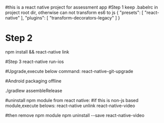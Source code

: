 #this is a react native project for assessment app
#Step 1 keep .babelrc in project root dir, otherwise can not transform es6 to js
{
  "presets": [
    "react-native"
  ],
  "plugins": [
    "transform-decorators-legacy"
  ]
}


# Step 2
npm install && react-native link


#Step 3
react-native run-ios

#Upgrade,execute below command:
react-native-git-upgrade




#Android packaging offline

./gradlew assembleRelease

#uninstall npm module from react native:
#if this is non-js based module,execute belows:
react-native unlink react-native-video

#then remove npm module
npm uninstall --save react-native-video
